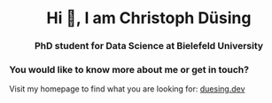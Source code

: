 <h1 align="center">Hi 👋, I am Christoph Düsing</h1>
<h3 align="center">PhD student for Data Science at Bielefeld University</h3>

<h3 align="left">You would like to know more about me or get in touch?</h3>
<p align="left">
Visit my homepage to find what you are looking for: <a href="https://duesing.dev/christoph" target="_blank" >duesing.dev</a>
</p>


